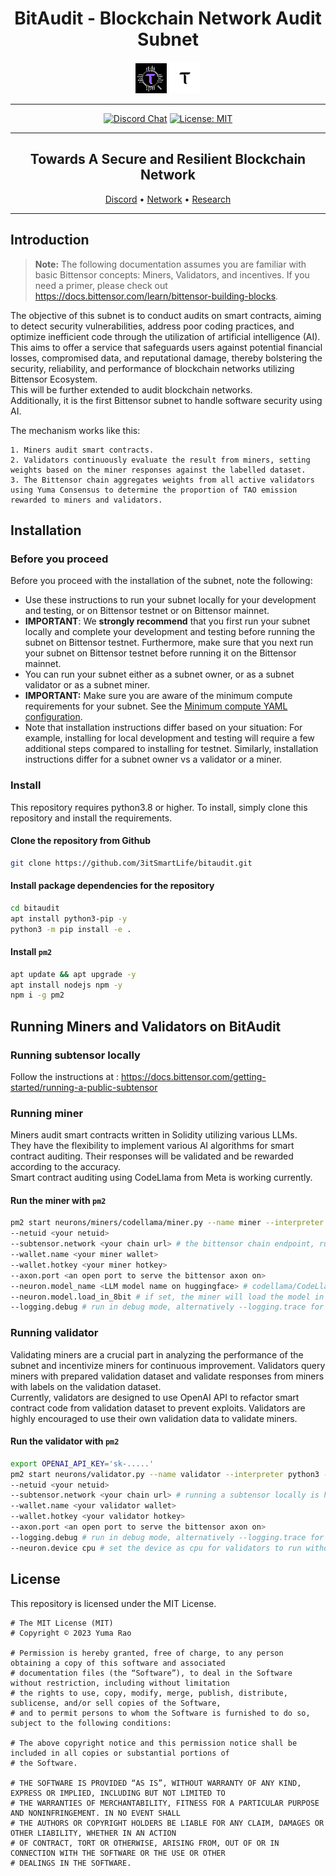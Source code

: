 <div align="center">

# **BitAudit - Blockchain Network Audit Subnet** <!-- omit in toc -->

[![bitAudit](/docs/BitAudit.png)](https://github.com/3itSmartlife/BitAudit/tree/main/docs)
[![Bittensor](/docs/taologo.png)](https://bittensor.com/)

---

[![Discord Chat](https://img.shields.io/discord/308323056592486420.svg)](https://discord.gg/bittensor)
[![License: MIT](https://img.shields.io/badge/License-MIT-yellow.svg)](https://opensource.org/licenses/MIT) 

---

## Towards A Secure and Resilient Blockchain Network <!-- omit in toc -->

[Discord](https://discord.gg/bittensor) • [Network](https://taostats.io/) • [Research](https://bittensor.com/whitepaper)
</div>

---

## Introduction

> **Note:** The following documentation assumes you are familiar with basic Bittensor concepts: Miners, Validators, and incentives. If you need a primer, please check out https://docs.bittensor.com/learn/bittensor-building-blocks.

The objective of this subnet is to conduct audits on smart contracts, aiming to detect security vulnerabilities, address poor coding practices, and optimize inefficient code through the utilization of artificial intelligence (AI). \
This aims to offer a service that safeguards users against potential financial losses, compromised data, and reputational damage, thereby bolstering the security, reliability, and performance of blockchain networks utilizing Bittensor Ecosystem. \
This will be further extended to audit blockchain networks.\
Additionally, it is the first Bittensor subnet to handle software security using AI.

The mechanism works like this:

    1. Miners audit smart contracts.
    2. Validators continuously evaluate the result from miners, setting weights based on the miner responses against the labelled dataset.
    3. The Bittensor chain aggregates weights from all active validators using Yuma Consensus to determine the proportion of TAO emission rewarded to miners and validators.

## Installation

### Before you proceed
Before you proceed with the installation of the subnet, note the following: 

- Use these instructions to run your subnet locally for your development and testing, or on Bittensor testnet or on Bittensor mainnet. 
- **IMPORTANT**: We **strongly recommend** that you first run your subnet locally and complete your development and testing before running the subnet on Bittensor testnet. Furthermore, make sure that you next run your subnet on Bittensor testnet before running it on the Bittensor mainnet.
- You can run your subnet either as a subnet owner, or as a subnet validator or as a subnet miner. 
- **IMPORTANT:** Make sure you are aware of the minimum compute requirements for your subnet. See the [Minimum compute YAML configuration](./min_compute.yml).
- Note that installation instructions differ based on your situation: For example, installing for local development and testing will require a few additional steps compared to installing for testnet. Similarly, installation instructions differ for a subnet owner vs a validator or a miner. 

### Install
This repository requires python3.8 or higher. To install, simply clone this repository and install the requirements.

#### Clone the repository from Github
```bash
git clone https://github.com/3itSmartLife/bitaudit.git
```

#### Install package dependencies for the repository
```bash
cd bitaudit
apt install python3-pip -y
python3 -m pip install -e .
```

#### Install `pm2`
```bash
apt update && apt upgrade -y
apt install nodejs npm -y
npm i -g pm2
```

## Running Miners and Validators on BitAudit
### Running subtensor locally
Follow the instructions at : https://docs.bittensor.com/getting-started/running-a-public-subtensor

### Running miner
Miners audit smart contracts written in Solidity utilizing various LLMs. \
They have the flexibility to implement various AI algorithms for smart contract auditing. Their responses will be validated and be rewarded according to the accuracy. \
Smart contract auditing using CodeLlama from Meta is working currently. 

#### Run the miner with `pm2`
```bash
pm2 start neurons/miners/codellama/miner.py --name miner --interpreter python3 --  
--netuid <your netuid> 
--subtensor.network <your chain url> # the bittensor chain endpoint, running a subtensor locally is highly recommended 
--wallet.name <your miner wallet> 
--wallet.hotkey <your miner hotkey>
--axon.port <an open port to serve the bittensor axon on>
--neuron.model_name <LLM model name on huggingface> # codellama/CodeLlama-13b-Instruct-hf is set as default
--neuron.model.load_in_8bit # if set, the miner will load the model in 8bit mode
--logging.debug # run in debug mode, alternatively --logging.trace for trace mode
```
### Running validator
Validating miners are a crucial part in analyzing the performance of the subnet and incentivize miners for continuous improvement. Validators query miners with prepared validation dataset and validate responses from miners with labels on the validation dataset. \
Currently, validators are designed to use OpenAI API to refactor smart contract code from validation dataset to prevent exploits.
Validators are highly encouraged to use their own validation data to validate miners.

#### Run the validator with `pm2`
```bash
export OPENAI_API_KEY='sk-.....'
pm2 start neurons/validator.py --name validator --interpreter python3 --
--netuid <your netuid>
--subtensor.network <your chain url> # running a subtensor locally is highly recommended
--wallet.name <your validator wallet>
--wallet.hotkey <your validator hotkey>
--axon.port <an open port to serve the bittensor axon on>
--logging.debug # run in debug mode, alternatively --logging.trace for trace mode
--neuron.device cpu # set the device as cpu for validators to run without gpu
```

## License
This repository is licensed under the MIT License.
```text
# The MIT License (MIT)
# Copyright © 2023 Yuma Rao

# Permission is hereby granted, free of charge, to any person obtaining a copy of this software and associated
# documentation files (the “Software”), to deal in the Software without restriction, including without limitation
# the rights to use, copy, modify, merge, publish, distribute, sublicense, and/or sell copies of the Software,
# and to permit persons to whom the Software is furnished to do so, subject to the following conditions:

# The above copyright notice and this permission notice shall be included in all copies or substantial portions of
# the Software.

# THE SOFTWARE IS PROVIDED “AS IS”, WITHOUT WARRANTY OF ANY KIND, EXPRESS OR IMPLIED, INCLUDING BUT NOT LIMITED TO
# THE WARRANTIES OF MERCHANTABILITY, FITNESS FOR A PARTICULAR PURPOSE AND NONINFRINGEMENT. IN NO EVENT SHALL
# THE AUTHORS OR COPYRIGHT HOLDERS BE LIABLE FOR ANY CLAIM, DAMAGES OR OTHER LIABILITY, WHETHER IN AN ACTION
# OF CONTRACT, TORT OR OTHERWISE, ARISING FROM, OUT OF OR IN CONNECTION WITH THE SOFTWARE OR THE USE OR OTHER
# DEALINGS IN THE SOFTWARE.
```
